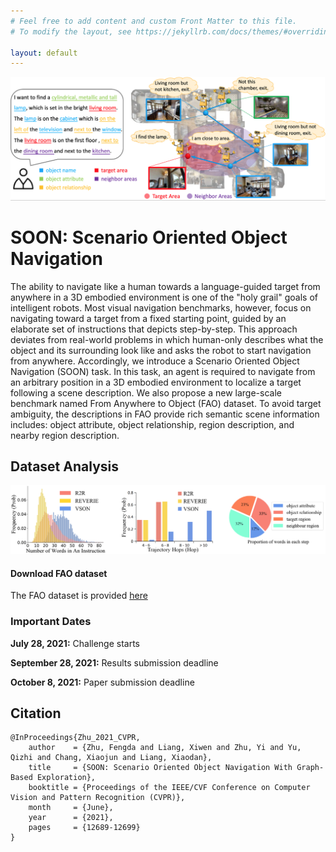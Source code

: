 ```yaml
---
# Feel free to add content and custom Front Matter to this file.
# To modify the layout, see https://jekyllrb.com/docs/themes/#overriding-theme-defaults

layout: default
---
```


![overview](/assets/images/1.png)

# SOON: Scenario Oriented Object Navigation

The ability to navigate like a human towards a language-guided target from anywhere in a 3D embodied environment is one of the "holy grail" goals of intelligent robots. Most visual navigation benchmarks, however, focus on navigating toward a target from a fixed starting point, guided by an elaborate set of instructions that depicts step-by-step. This approach deviates from real-world problems in which human-only describes what the object and its surrounding look like and asks the robot to start navigation from anywhere. Accordingly, we introduce a Scenario Oriented Object Navigation (SOON) task. In this task, an agent is required to navigate from an arbitrary position in a 3D embodied environment to localize a target following a scene description. We also propose a new large-scale benchmark named From Anywhere to Object (FAO) dataset. To avoid target ambiguity, the descriptions in FAO provide rich semantic scene information includes: object attribute, object relationship, region description, and nearby region description. 

## Dataset Analysis

![framework_v2](/assets/images/2.png)


#### Download FAO dataset

The FAO dataset is provided [here](https://drive.google.com/file/d/1tuS3PFHOECwA5U-ofFyv6WZnTXoZjaBr/view?usp=sharing)


### Important Dates

**July 28, 2021:** Challenge starts

**September 28, 2021:** Results submission deadline

**October 8, 2021:** Paper submission deadline


## Citation
```
@InProceedings{Zhu_2021_CVPR,
    author    = {Zhu, Fengda and Liang, Xiwen and Zhu, Yi and Yu, Qizhi and Chang, Xiaojun and Liang, Xiaodan},
    title     = {SOON: Scenario Oriented Object Navigation With Graph-Based Exploration},
    booktitle = {Proceedings of the IEEE/CVF Conference on Computer Vision and Pattern Recognition (CVPR)},
    month     = {June},
    year      = {2021},
    pages     = {12689-12699}
}
```

